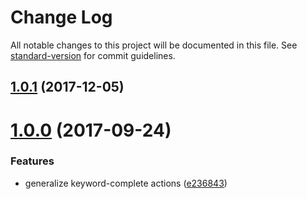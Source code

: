 # Change Log

All notable changes to this project will be documented in this file. See [standard-version](https://github.com/conventional-changelog/standard-version) for commit guidelines.

<a name="1.0.1"></a>
## [1.0.1](https://github.com/makepanic/ember-keyword-complete/compare/v1.0.0...v1.0.1) (2017-12-05)



<a name="1.0.0"></a>
# [1.0.0](https://github.com/makepanic/ember-keyword-complete/compare/v0.3.2...v1.0.0) (2017-09-24)


### Features

* generalize keyword-complete actions ([e236843](https://github.com/makepanic/ember-keyword-complete/commit/e236843))
